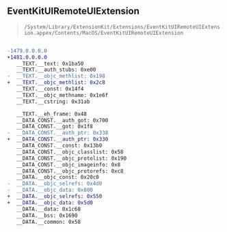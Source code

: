 ## EventKitUIRemoteUIExtension

> `/System/Library/ExtensionKit/Extensions/EventKitUIRemoteUIExtension.appex/Contents/MacOS/EventKitUIRemoteUIExtension`

```diff

-1479.0.0.0.0
+1481.0.0.0.0
   __TEXT.__text: 0x1ba50
   __TEXT.__auth_stubs: 0xe00
-  __TEXT.__objc_methlist: 0x198
+  __TEXT.__objc_methlist: 0x2c8
   __TEXT.__const: 0x14f4
   __TEXT.__objc_methname: 0x1e6f
   __TEXT.__cstring: 0x31ab

   __TEXT.__eh_frame: 0x48
   __DATA_CONST.__auth_got: 0x700
   __DATA_CONST.__got: 0x1f8
-  __DATA_CONST.__auth_ptr: 0x338
+  __DATA_CONST.__auth_ptr: 0x330
   __DATA_CONST.__const: 0x13b0
   __DATA_CONST.__objc_classlist: 0x58
   __DATA_CONST.__objc_protolist: 0x190
   __DATA_CONST.__objc_imageinfo: 0x8
   __DATA_CONST.__objc_protorefs: 0xc8
   __DATA.__objc_const: 0x20c0
-  __DATA.__objc_selrefs: 0x4d0
-  __DATA.__objc_data: 0x800
+  __DATA.__objc_selrefs: 0x550
+  __DATA.__objc_data: 0x5d0
   __DATA.__data: 0x1c68
   __DATA.__bss: 0x1690
   __DATA.__common: 0x58

```
